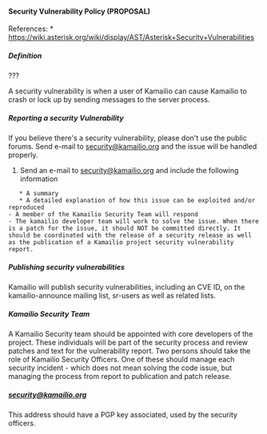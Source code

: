 #### Security Vulnerability Policy (PROPOSAL)

References: \*
<https://wiki.asterisk.org/wiki/display/AST/Asterisk+Security+Vulnerabilities>

##### Definition

???

A security vulnerability is when a user of Kamailio can cause Kamailio
to crash or lock up by sending messages to the server process.

##### Reporting a security Vulnerability

If you believe there's a security vulnerability, please don't use the
public forums. Send e-mail to security@kamailio.org and the issue will
be handled properly.

1.  Send an e-mail to security@kamailio.org and include the following
    information

<!-- -->

       * A summary
       * A detailed explanation of how this issue can be exploited and/or reproduced
    - A member of the Kamailio Security Team will respond
    - The kamailio developer team will work to solve the issue. When there is a patch for the issue, it should NOT be committed directly. It should be coordinated with the release of a security release as well as the publication of a Kamailio project security vulnerability report.

##### Publishing security vulnerabilities

Kamailio will publish security vulnerabilities, including an CVE ID, on
the kamailio-announce mailing list, sr-users as well as related lists.

##### Kamailio Security Team

A Kamailio Security team should be appointed with core developers of the
project. These individuals will be part of the security process and
review patches and text for the vulnerability report. Two persons should
take the role of Kamailio Security Officers. One of these should manage
each security incident - which does not mean solving the code issue, but
managing the process from report to publication and patch release.

##### security@kamailio.org

This address should have a PGP key associated, used by the security
officers.
